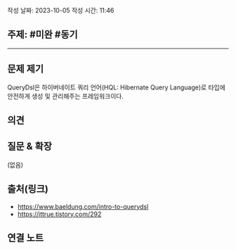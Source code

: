 작성 날짜: 2023-10-05
작성 시간: 11:46

## 주제: #미완 #동기

----

## 문제 제기 
QueryDsl은 하이버네이트 쿼리 언어(HQL: Hibernate Query Language)로 타입에 안전하게 생성 및 관리해주는 프레임워크이다.

## 의견


## 질문 & 확장

(없음)

## 출처(링크)
- https://www.baeldung.com/intro-to-querydsl
- https://ittrue.tistory.com/292
## 연결 노트
